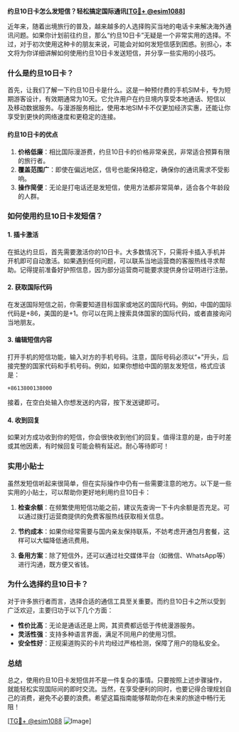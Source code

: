 **约旦10日卡怎么发短信？轻松搞定国际通讯[[TG💪+ @esim1088](https://t.me/s/esim1088)]**

近年来，随着出境旅行的普及，越来越多的人选择购买当地的电话卡来解决海外通讯问题。如果你计划前往约旦，那么“约旦10日卡”无疑是一个非常实用的选择。不过，对于初次使用这种卡的朋友来说，可能会对如何发短信感到困惑。别担心，本文将为你详细讲解如何使用约旦10日卡发送短信，并分享一些实用的小技巧。

### 什么是约旦10日卡？

首先，让我们了解一下约旦10日卡是什么。这是一种预付费的手机SIM卡，专为短期游客设计，有效期通常为10天。它允许用户在约旦境内享受本地通话、短信以及移动数据服务。与漫游服务相比，使用本地SIM卡不仅更加经济实惠，还能让你享受到更快的网络速度和更稳定的连接。

#### 约旦10日卡的优点

1. **价格低廉**：相比国际漫游费，约旦10日卡的价格非常亲民，非常适合预算有限的旅行者。
2. **覆盖范围广**：即使在偏远地区，信号也能保持稳定，确保你的通讯需求不受影响。
3. **操作简便**：无论是打电话还是发短信，使用方法都非常简单，适合各个年龄段的人群。

### 如何使用约旦10日卡发短信？

#### 1. 插卡激活

在抵达约旦后，首先需要激活你的10日卡。大多数情况下，只需将卡插入手机并开机即可自动激活。如果遇到任何问题，可以联系当地运营商的客服热线寻求帮助。记得提前准备好护照信息，因为部分运营商可能要求提供身份证明进行注册。

#### 2. 获取国际代码

在发送国际短信之前，你需要知道目标国家或地区的国际代码。例如，中国的国际代码是+86，美国的是+1。你可以在网上搜索具体国家的国际代码，或者直接询问当地朋友。

#### 3. 编辑短信内容

打开手机的短信功能，输入对方的手机号码。注意，国际号码必须以“+”开头，后接完整的国家代码和手机号码。例如，如果你想给中国的朋友发短信，格式应该是：

```
+8613800138000
```

接着，在空白处输入你想发送的内容，按下发送键即可。

#### 4. 收到回复

如果对方成功收到你的短信，你会很快收到他们的回复。值得注意的是，由于时差或其他因素，有时候回复可能会稍有延迟。耐心等待即可！

### 实用小贴士

虽然发短信听起来很简单，但在实际操作中仍有一些需要注意的地方。以下是一些实用的小贴士，可以帮助你更好地利用约旦10日卡：

1. **检查余额**：在频繁使用短信功能之前，建议先查询一下卡内余额是否充足。可以通过拨打运营商提供的免费客服热线获取相关信息。
   
2. **节约成本**：如果你经常需要与国内亲友保持联系，不妨考虑开通包月套餐，这样可以大幅降低通讯费用。

3. **备用方案**：除了短信外，还可以通过社交媒体平台（如微信、WhatsApp等）进行沟通，既方便又省钱。

### 为什么选择约旦10日卡？

对于许多旅行者而言，选择合适的通信工具至关重要。而约旦10日卡之所以受到广泛欢迎，主要归功于以下几个方面：

- **性价比高**：无论是通话还是上网，其资费都远低于传统漫游服务。
- **灵活性强**：支持多种语言界面，满足不同用户的使用习惯。
- **安全性好**：正规渠道购买的卡片均经过严格检测，保障了用户的隐私安全。

### 总结

总之，使用约旦10日卡发短信并不是一件复杂的事情。只要按照上述步骤操作，就能轻松实现国际间的即时交流。当然，在享受便利的同时，也要记得合理规划自己的消费，避免不必要的浪费。希望这篇指南能够帮助你在未来的旅途中畅行无阻！

[[TG💪+ @esim1088](https://t.me/s/esim1088) ![Image](https://i.postimg.cc/4NQfJmqS/Snipaste-2025-05-13-00-14-12.png)]